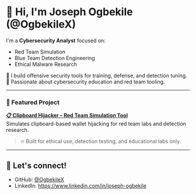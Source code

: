# 👋 Hi, I'm Joseph Ogbekile (@OgbekileX)

I'm a **Cybersecurity Analyst** focused on:
- Red Team Simulation
- Blue Team Detection Engineering
- Ethical Malware Research

🧪 I build offensive security tools for training, defense, and detection tuning.  
🔐 Passionate about cybersecurity education and red team tooling.

---

### 📌 Featured Project

**[📋 Clipboard Hijacker – Red Team Simulation Tool](https://github.com/OgbekileX/clipboard-hijacker-win)**  
Simulates clipboard-based wallet hijacking for red team labs and detection research.  
> 🔥 Built for ethical use, detection testing, and educational labs only.

---

## 💼 Let's connect!
- GitHub: [@OgbekileX](https://github.com/OgbekileX)
- LinkedIn: https://www.linkedin.com/in/joseph-ogbekile
